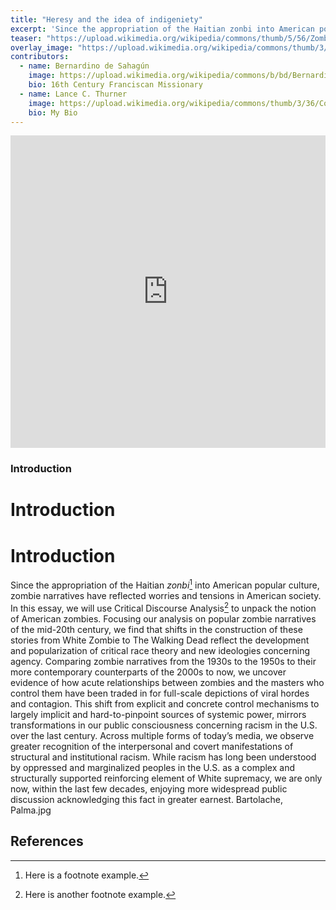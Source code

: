 ```yaml
---
title: "Heresy and the idea of indigeniety"
excerpt: 'Since the appropriation of the Haitian zonbi into American popular culture, zombie narratives have reflected worries and tensions in American society.'
teaser: "https://upload.wikimedia.org/wikipedia/commons/thumb/5/56/Zombies_NightoftheLivingDead.jpg/640px-Zombies_NightoftheLivingDead.jpg"
overlay_image: "https://upload.wikimedia.org/wikipedia/commons/thumb/3/39/Florentine_Codex_IX_Aztec_Warriors.jpg/800px-Florentine_Codex_IX_Aztec_Warriors.jpg"
contributors:
  - name: Bernardino de Sahagún
    image: https://upload.wikimedia.org/wikipedia/commons/b/bd/Bernardino_de_Sahagun.jpg
    bio: 16th Century Franciscan Missionary
  - name: Lance C. Thurner
    image: https://upload.wikimedia.org/wikipedia/commons/thumb/3/36/Codex_Duran%2C_page_1.jpg/800px-Codex_Duran%2C_page_1.jpg
    bio: My Bio
---
```



<iframe src="https://www.wdl.org/en/item/10096/" frameborder="0" width="100%" height="500">
</iframe>


### Introduction
# Introduction
Introduction
===========


Since the appropriation of the Haitian *zonbi*[^1] into American popular culture, zombie narratives have reflected worries and tensions in American society. In this essay, we will use Critical Discourse Analysis[^2] to unpack the notion of American zombies. Focusing our analysis on popular zombie narratives of the mid-20th century, we find that shifts in the construction of these stories from White Zombie to The Walking Dead reflect the development and popularization of critical race theory and new ideologies concerning agency. Comparing zombie narratives from the 1930s to the 1950s to their more contemporary counterparts of the 2000s to now, we uncover evidence of how acute relationships between zombies and the masters who control them have been traded in for full-scale depictions of viral hordes and contagion. This shift from explicit and concrete control mechanisms to largely implicit and hard-to-pinpoint sources of systemic power, mirrors transformations in our public consciousness concerning racism in the U.S. over the last century. Across multiple forms of today’s media, we observe greater recognition of the interpersonal and covert manifestations of structural and institutional racism. While racism has long been understood by oppressed and marginalized peoples in the U.S. as a complex and structurally supported reinforcing element of White supremacy, we are only now, within the last few decades, enjoying more widespread public discussion acknowledging this fact in greater earnest.
Bartolache, Palma.jpg
## References

[^1]: Here is a footnote example.
[^2]: Here is another footnote example.
